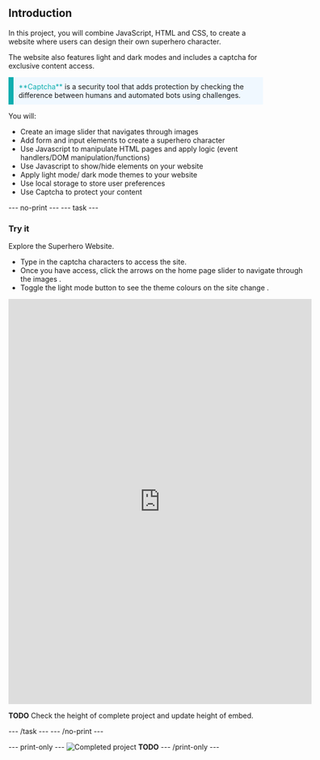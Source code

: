 ## Introduction


In this project, you will combine JavaScript, HTML and CSS, to create a website where users can design their own superhero character. 

The website also features light and dark modes and includes a captcha for exclusive content access.


<p style="border-left: solid; border-width:10px; border-color: #0faeb0; background-color: aliceblue; padding: 10px;">
<span style="color: #0faeb0">**Captcha**</span> is a security tool that adds protection by checking the difference between humans and automated bots using challenges.
</p>

You will:
+ Create an image slider that navigates through images
+ Add form and input elements to create a superhero character
+ Use Javascript to manipulate HTML pages and apply logic (event handlers/DOM manipulation/functions)
+ Use Javascript to show/hide elements on your website
+ Apply light mode/ dark mode themes to your website
+ Use local storage to store user preferences
+ Use Captcha to protect your content


--- no-print ---
--- task ---

### Try it
<div style="display: flex; flex-wrap: wrap">
<div style="flex-basis: 175px; flex-grow: 1">  
Explore the Superhero Website. 

+ Type in the captcha characters to access the site.
+ Once you have access, click the arrows on the home page slider to navigate through the images .
+ Toggle the light mode button to see the theme colours on the site change .

<iframe src="https://staging-editor.raspberrypi.org/en/embed/viewer/personalise-me-complete" width="600" height="800" frameborder="0" marginwidth="0" marginheight="0" allowfullscreen> </iframe>
</div>
</div>

**TODO** Check the height of complete project and update height of embed.

--- /task ---
--- /no-print ---

--- print-only ---
![Completed project](images/showcase_static.png) **TODO**
--- /print-only ---
